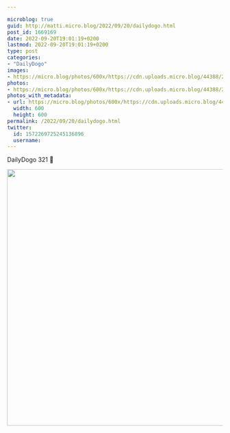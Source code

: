 ```yaml
---

microblog: true
guid: http://matti.micro.blog/2022/09/20/dailydogo.html
post_id: 1669169
date: 2022-09-20T19:01:19+0200
lastmod: 2022-09-20T19:01:19+0200
type: post
categories:
- "DailyDogo"
images:
- https://micro.blog/photos/600x/https://cdn.uploads.micro.blog/44388/2022/d706b5602e.jpg
photos:
- https://micro.blog/photos/600x/https://cdn.uploads.micro.blog/44388/2022/d706b5602e.jpg
photos_with_metadata:
- url: https://micro.blog/photos/600x/https://cdn.uploads.micro.blog/44388/2022/d706b5602e.jpg
  width: 600
  height: 600
permalink: /2022/09/20/dailydogo.html
twitter:
  id: 1572269725245136896
  username:
---
```

DailyDogo 321 🐶

<img src="/media/uploads/2022/d706b5602e.jpg" width="600" height="600" alt="" />
